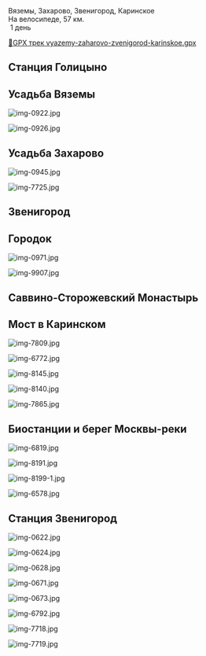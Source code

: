 
<link rel="stylesheet" href="../assets-custom/css/style-markdown.css">
<div class="cover-container" style="background-image: url('vyazemy-kolokolnya-1600.jpg');">
	<div class="cover-text">
		<div class="cover-title">
            Вяземы, Захарово, Звенигород, Каринское
        </div>
		<div class="cover-description">
			<div class="packages-location">
                <img loading="lazy" src="../assets-custom/icon-bike.png" alt="" class="cover-icon">
                <div class="h4-default regular">На велосипеде, 57 км.</div>
            </div>
            <div>
                <img class="cover-icon" loading="lazy" src="../assets-custom/icon-time.png" alt=""  />
                <span>1 день</span>
            </div>
		</div>
	</div>
</div>


<div id="map"></div>

[📍GPX трек vyazemy-zaharovo-zvenigorod-karinskoe.gpx](vyazemy-zaharovo-zvenigorod-karinskoe.gpx)

## Станция Голицыно


## Усадьба Вяземы

![img-0922.jpg](../0-images/zvenigorod/img-0922.jpg)

![img-0926.jpg](../0-images/zvenigorod/img-0926.jpg)

## Усадьба Захарово 

![img-0945.jpg](../0-images/zvenigorod/img-0945.jpg)

![img-7725.jpg](../0-images/zvenigorod/img-7725.jpg)

## Звенигород


## Городок

![img-0971.jpg](../0-images/zvenigorod/img-0971.jpg)

![img-9907.jpg](../0-images/zvenigorod/img-9907.jpg)


## Саввино-Сторожевский Монастырь


## Мост в Каринском

![img-7809.jpg](../0-images/zvenigorod/img-7809.jpg)

![img-6772.jpg](../0-images/zvenigorod/img-6772.jpg)

![img-8145.jpg](../0-images/zvenigorod/img-8145.jpg)

![img-8140.jpg](../0-images/zvenigorod/img-8140.jpg)

![img-7865.jpg](../0-images/zvenigorod/img-7865.jpg)



## Биостанции и берег Москвы-реки

![img-6819.jpg](../0-images/zvenigorod/img-6819.jpg)

![img-8191.jpg](../0-images/zvenigorod/img-8191.jpg)

![img-8199-1.jpg](../0-images/zvenigorod/img-8199-1.jpg)

![img-6578.jpg](../0-images/zvenigorod/img-6578.jpg)


## Станция Звенигород







![img-0622.jpg](../0-images/zvenigorod/img-0622.jpg)

![img-0624.jpg](../0-images/zvenigorod/img-0624.jpg)

![img-0628.jpg](../0-images/zvenigorod/img-0628.jpg)

![img-0671.jpg](../0-images/zvenigorod/img-0671.jpg)

![img-0673.jpg](../0-images/zvenigorod/img-0673.jpg)

![img-6792.jpg](../0-images/zvenigorod/img-6792.jpg)

![img-7718.jpg](../0-images/zvenigorod/img-7718.jpg)

![img-7719.jpg](../0-images/zvenigorod/img-7719.jpg)











<link href="https://api.mapbox.com/mapbox-gl-js/v3.10.0/mapbox-gl.css" rel="stylesheet">
<script src="https://api.mapbox.com/mapbox-gl-js/v3.10.0/mapbox-gl.js"></script>
<script src="https://cdn.jsdelivr.net/npm/js-yaml@4.1.0/dist/js-yaml.min.js"></script>
<script src="../assets-custom/js/cozy-journey.js"></script>
<script>architectMap({
    tracks: [
        {path: 'vyazemy-zaharovo-zvenigorod-karinskoe.gpx'}
    ],
    points: 'points.yaml',
    zoom: 7.2,
    center: [37.49433, 55.59333],
    fitDuration: 6000
});
</script>

